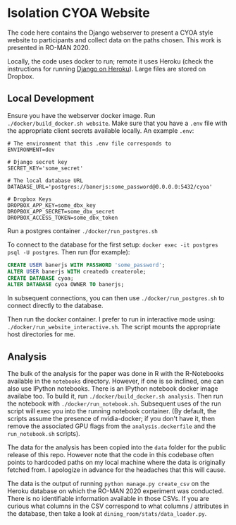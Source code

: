 # Isolation CYOA Website

The code here contains the Django webserver to present a CYOA style website to participants and collect data on the paths chosen. This work is presented in RO-MAN 2020.

Locally, the code uses docker to run; remote it uses Heroku (check the instructions for running [Django on Heroku](https://devcenter.heroku.com/categories/working-with-django)). Large files are stored on Dropbox.


## Local Development

Ensure you have the webserver docker image. Run `./docker/build_docker.sh website`. Make sure that you have a `.env` file with the appropriate client secrets available locally. An example `.env`:

```
# The environment that this .env file corresponds to
ENVIRONMENT=dev

# Django secret key
SECRET_KEY='some_secret'

# The local database URL
DATABASE_URL='postgres://banerjs:some_password@0.0.0.0:5432/cyoa'

# Dropbox Keys
DROPBOX_APP_KEY=some_dbx_key
DROPBOX_APP_SECRET=some_dbx_secret
DROPBOX_ACCESS_TOKEN=some_dbx_token
```

Run a postgres container `./docker/run_postgres.sh`

To connect to the database for the first setup: `docker exec -it postgres psql -U postgres`. Then run (for example):

```sql
CREATE USER banerjs WITH PASSWORD 'some_password';
ALTER USER banerjs WITH createdb createrole;
CREATE DATABASE cyoa;
ALTER DATABASE cyoa OWNER TO banerjs;
```

In subsequent connections, you can then use `./docker/run_postgres.sh` to connect directly to the database.

Then run the docker container. I prefer to run in interactive mode using: `./docker/run_website_interactive.sh`. The script mounts the appropriate host directories for me.


## Analysis

The bulk of the analysis for the paper was done in R with the R-Notebooks available in the `notebooks` directory. However, if one is so inclined, one can also use IPython notebooks. There is an IPython notebook docker image availabe too. To build it, run `./docker/build_docker.sh analysis`. Then run the notebook with `./docker/run_notebook.sh`. Subsequent uses of the run script will exec you into the running notebook container. (By default, the scripts assume the presence of nvidia-docker; if you don't have it, then remove the associated GPU flags from the `analysis.dockerfile` and the `run_notebook.sh` scripts).

The data for the analysis has been copied into the `data` folder for the public release of this repo. However note that the code in this codebase often points to hardcoded paths on my local machine where the data is originally fetched from. I apologize in advance for the headaches that this will cause.

The data is the output of running `python manage.py create_csv` on the Heroku database on which the RO-MAN 2020 experiment was conducted. There is no identifiable information available in those CSVs. If you are curious what columns in the CSV correspond to what columns / attributes in the database, then take a look at `dining_room/stats/data_loader.py`.
